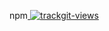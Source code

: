 npm<a href="https://trackgit.com">
<img src="https://us-central1-trackgit-analytics.cloudfunctions.net/token/ping/lmr2krywme56zabxzjlm" alt="trackgit-views" />
</a>
